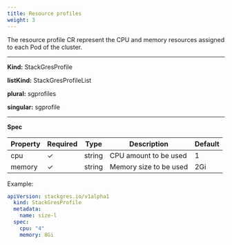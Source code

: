 ```yaml
---
title: Resource profiles
weight: 3
---
```


The resource profile CR represent the CPU and memory resources assigned to each Pod of the cluster.

___
**Kind:** StackGresProfile

**listKind:** StackGresProfileList

**plural:** sgprofiles

**singular:** sgprofile
___

**Spec**

| Property | Required | Type | Description | Default |
|-----------|------|------|-------------|------|
| cpu | ✓ | string  | CPU amount to be used  | 1 |
| memory | ✓ | string  | Memory size to be used  | 2Gi |

Example:

```yaml
apiVersion: stackgres.io/v1alpha1
  kind: StackGresProfile
  metadata:
    name: size-l
  spec:
    cpu: "4"
    memory: 8Gi
```
